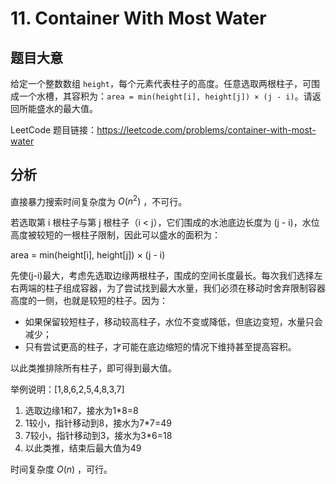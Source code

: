 # 11. Container With Most Water

## 题目大意

给定一个整数数组 `height`，每个元素代表柱子的高度。任意选取两根柱子，可围成一个水槽，其容积为：`area = min(height[i], height[j]) × (j - i)`。请返回所能盛水的最大值。

LeetCode 题目链接：https://leetcode.com/problems/container-with-most-water

## 分析

直接暴力搜索时间复杂度为 $O(n^2)$ ，不可行。

若选取第 i 根柱子与第 j 根柱子（i < j），它们围成的水池底边长度为 (j - i)，水位高度被较短的一根柱子限制，因此可以盛水的面积为：

area = min(height[i], height[j]) × (j - i)

先使(j-i)最大，考虑先选取边缘两根柱子，围成的空间长度最长。每次我们选择左右两端的柱子组成容器，为了尝试找到最大水量，我们必须在移动时舍弃限制容器高度的一侧，也就是较短的柱子。因为：

* 如果保留较短柱子，移动较高柱子，水位不变或降低，但底边变短，水量只会减少；
* 只有尝试更高的柱子，才可能在底边缩短的情况下维持甚至提高容积。

以此类推排除所有柱子，即可得到最大值。

举例说明：[1,8,6,2,5,4,8,3,7]

1. 选取边缘1和7，接水为1*8=8
2. 1较小，指针移动到8，接水为7*7=49
3. 7较小，指针移动到3，接水为3*6=18
4. 以此类推，结束后最大值为49

时间复杂度 $O(n)$ ，可行。